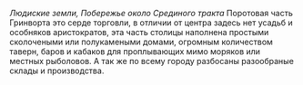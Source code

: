 *Людиские земли, Побережье около Срединого тракта*
Поротовая часть Гринворта это серде торговли, в отличии от центра задесь нет усадьб и особняков аристократов, эта часть столицы наполнена простыми сколочеными или полукамеными домами, огромным количеством таверн, баров и кабаков для проплывающих мимо моряков или местных рыболовов. А так же по всему городу разбосаны разообраные склады и производства. 